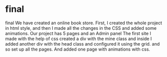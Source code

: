 # final
final
We have created an online book store. First, I created the whole project in html style, and then I made all the changes in the CSS and added some animations.
Our project has 5 pages and an Admin panel
The first site I made with the help of css created a div with the mine class and inside I added another div with the head class and configured it using the grid.
and so set up all the pages. And added one page with animations with css.
